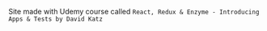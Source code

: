 Site made with Udemy course called `React, Redux & Enzyme - Introducing Apps & Tests by David Katz`
